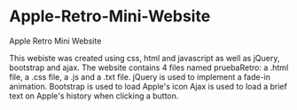 # Apple-Retro-Mini-Website
Apple Retro Mini Website


This webiste was created using css, html and javascript as well as jQuery, bootstrap and ajax.
The website contains 4 files named pruebaRetro: a .html file, a .css file, a .js and a .txt file.
jQuery is used to implement a fade-in animation.
Bootstrap is used to load Apple's icon
Ajax is used to load a brief text on Apple's history when clicking a button.
